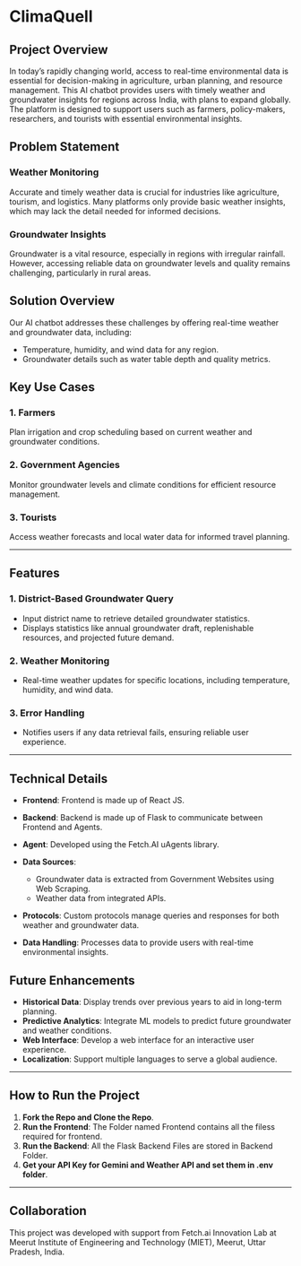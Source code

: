 # ClimaQuell

## Project Overview

In today’s rapidly changing world, access to real-time environmental data is essential for decision-making in agriculture, urban planning, and resource management. This AI chatbot provides users with timely weather and groundwater insights for regions across India, with plans to expand globally. The platform is designed to support users such as farmers, policy-makers, researchers, and tourists with essential environmental insights.

## Problem Statement

### Weather Monitoring

Accurate and timely weather data is crucial for industries like agriculture, tourism, and logistics. Many platforms only provide basic weather insights, which may lack the detail needed for informed decisions.

### Groundwater Insights

Groundwater is a vital resource, especially in regions with irregular rainfall. However, accessing reliable data on groundwater levels and quality remains challenging, particularly in rural areas.

## Solution Overview

Our AI chatbot addresses these challenges by offering real-time weather and groundwater data, including:

- Temperature, humidity, and wind data for any region.
- Groundwater details such as water table depth and quality metrics.

## Key Use Cases

### 1. Farmers

Plan irrigation and crop scheduling based on current weather and groundwater conditions.

### 2. Government Agencies

Monitor groundwater levels and climate conditions for efficient resource management.

### 3. Tourists

Access weather forecasts and local water data for informed travel planning.

---

## Features

### 1. District-Based Groundwater Query

- Input district name to retrieve detailed groundwater statistics.
- Displays statistics like annual groundwater draft, replenishable resources, and projected future demand.

### 2. Weather Monitoring

- Real-time weather updates for specific locations, including temperature, humidity, and wind data.

### 3. Error Handling

- Notifies users if any data retrieval fails, ensuring reliable user experience.

---

## Technical Details

- **Frontend**: Frontend is made up of React JS.
- **Backend**: Backend is made up of Flask to communicate between Frontend and Agents.

- **Agent**: Developed using the Fetch.AI uAgents library.
- **Data Sources**:
  - Groundwater data is extracted from Government Websites using Web Scraping.
  - Weather data from integrated APIs.
- **Protocols**: Custom protocols manage queries and responses for both weather and groundwater data.
- **Data Handling**: Processes data to provide users with real-time environmental insights.

## Future Enhancements

- **Historical Data**: Display trends over previous years to aid in long-term planning.
- **Predictive Analytics**: Integrate ML models to predict future groundwater and weather conditions.
- **Web Interface**: Develop a web interface for an interactive user experience.
- **Localization**: Support multiple languages to serve a global audience.

---

## How to Run the Project

1. **Fork the Repo and Clone the Repo**.
2. **Run the Frontend**: The Folder named Frontend contains all the filess required for frontend.
3. **Run the Backend**: All the Flask Backend Files are stored in Backend Folder.
4. **Get your API Key for Gemini and Weather API and set them in .env folder**.

---

## Collaboration

This project was developed with support from Fetch.ai Innovation Lab at Meerut Institute of Engineering and Technology (MIET), Meerut, Uttar Pradesh, India.
